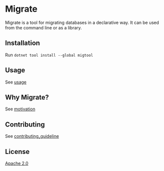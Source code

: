 # Migrate

Migrate is a tool for migrating databases in a declarative way. It can be used from the command line or as a library.

## Installation

Run `dotnet tool install --global migtool`

## Usage

See [usage](doc/usage.md)

## Why Migrate?

See [motivation](doc/motivation.md)

## Contributing

See [contributing_guideline](doc/contributing_guideline.md)

## License

[Apache 2.0][1]

[0]: https://dotnet.microsoft.com/en-us/download/dotnet/8.0

[1]: https://www.apache.org/licenses/LICENSE-2.0 
